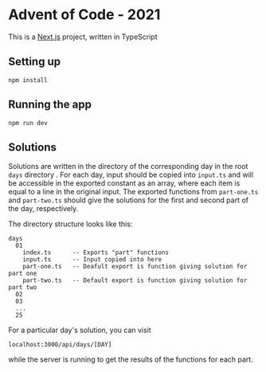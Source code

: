 # Advent of Code - 2021

This is a [Next.js](https://nextjs.org/) project, written in TypeScript

## Setting up

```
npm install
```

## Running the app

```
npm run dev
```

## Solutions

Solutions are written in the directory of the corresponding day in the root
`days` directory . For each day, input should be copied into `input.ts` and
will be accessible in the exported constant as an array, where each item is
equal to a line in the original input. The exported functions from
`part-one.ts` and `part-two.ts` should give the solutions for the first and
second part of the day, respectively.

The directory structure looks like this:

```
days
  01
    index.ts      -- Exports "part" functions
    input.ts      -- Input copied into here
    part-one.ts   -- Deafult export is function giving solution for part one
    part-two.ts   -- Default export is function giving solution for part two
  02
  03
  ...
  25
```

For a particular day's solution, you can visit

```
localhost:3000/api/days/[DAY]
```

while the server is running to get the results of the functions for each part.
